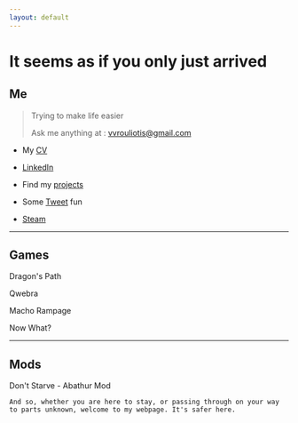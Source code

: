 ```yaml
---
layout: default
---
```


# It seems as if you only just arrived


## Me

> Trying to make life easier
>
> Ask me anything at : vvrouliotis@gmail.com

* My [CV](https://my.pcloud.com/publink/show?code=XZ9DI4kZfBARDObyEWkjvRD1xoWCbBMAIVN7)

* [LinkedIn](https://www.linkedin.com/in/vvrouliotis/)

* Find my [projects](https://github.com/vvroul)

* Some [Tweet](https://twitter.com/vvroul) fun

* [Steam](https://steamcommunity.com/id/vvroul/)


* * *


## Games

Dragon's Path

Qwebra 

Macho Rampage 

Now What?

* * *


## Mods

Don't Starve - Abathur Mod






```
And so, whether you are here to stay, or passing through on your way to parts unknown, welcome to my webpage. It's safer here.
```
